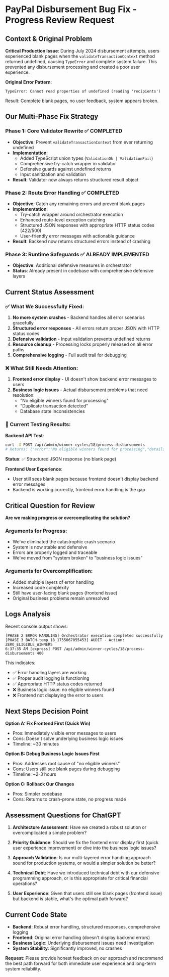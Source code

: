 # PayPal Disbursement Bug Fix - Progress Review Request

## Context & Original Problem
**Critical Production Issue**: During July 2024 disbursement attempts, users experienced blank pages when the `validateTransactionContext` method returned undefined, causing `TypeError` and complete system failure. This prevented any disbursement processing and created a poor user experience.

**Original Error Pattern**:
```
TypeError: Cannot read properties of undefined (reading 'recipients')
```
Result: Complete blank pages, no user feedback, system appears broken.

## Our Multi-Phase Fix Strategy

### Phase 1: Core Validator Rewrite ✅ COMPLETED
- **Objective**: Prevent `validateTransactionContext` from ever returning undefined
- **Implementation**: 
  - Added TypeScript union types (`ValidationOk | ValidationFail`)
  - Comprehensive try-catch wrapper in validator
  - Defensive guards against undefined returns
  - Input sanitization and validation
- **Result**: Validator now always returns structured result object

### Phase 2: Route Error Handling ✅ COMPLETED  
- **Objective**: Catch any remaining errors and prevent blank pages
- **Implementation**:
  - Try-catch wrapper around orchestrator execution
  - Enhanced route-level exception catching  
  - Structured JSON responses with appropriate HTTP status codes (422/500)
  - User-friendly error messages with actionable guidance
- **Result**: Backend now returns structured errors instead of crashing

### Phase 3: Runtime Safeguards ✅ ALREADY IMPLEMENTED
- **Objective**: Additional defensive measures in orchestrator
- **Status**: Already present in codebase with comprehensive defensive layers

## Current Status Assessment

### ✅ What We Successfully Fixed:
1. **No more system crashes** - Backend handles all error scenarios gracefully
2. **Structured error responses** - All errors return proper JSON with HTTP status codes
3. **Defensive validation** - Input validation prevents undefined returns
4. **Resource cleanup** - Processing locks properly released on all error paths
5. **Comprehensive logging** - Full audit trail for debugging

### ❌ What Still Needs Attention:
1. **Frontend error display** - UI doesn't show backend error messages to users
2. **Business logic issues** - Actual disbursement problems that need resolution:
   - "No eligible winners found for processing"
   - "Duplicate transaction detected" 
   - Database state inconsistencies

### 🤔 Current Testing Results:
**Backend API Test**:
```bash
curl -X POST /api/admin/winner-cycles/18/process-disbursements
# Returns: {"error":"No eligible winners found for processing","details":"Either all winners have already been processed, lack PayPal emails, or the selection is not sealed.","totalEligible":0}
```
**Status**: ✅ Structured JSON response (no blank page)

**Frontend User Experience**: 
- User still sees blank pages because frontend doesn't display backend error messages
- Backend is working correctly, frontend error handling is the gap

## Critical Question for Review

**Are we making progress or overcomplicating the solution?**

### Arguments for Progress:
- We've eliminated the catastrophic crash scenario
- System is now stable and defensive
- Errors are properly logged and traceable
- We've moved from "system broken" to "business logic issues"

### Arguments for Overcomplification:
- Added multiple layers of error handling
- Increased code complexity 
- Still have user-facing blank pages (frontend issue)
- Original business problems remain unresolved

## Logs Analysis
Recent console output shows:
```
[PHASE 2 ERROR HANDLING] Orchestrator execution completed successfully
[PHASE 3 BATCH-temp_18_1755067055453] AUDIT - Action: ZERO_ELIGIBLE_WINNERS
6:37:35 AM [express] POST /api/admin/winner-cycles/18/process-disbursements 400
```

This indicates:
- ✅ Error handling layers are working
- ✅ Proper audit logging is functioning  
- ✅ Appropriate HTTP status codes returned
- ❌ Business logic issue: no eligible winners found
- ❌ Frontend not displaying the error to users

## Next Steps Decision Point

**Option A: Fix Frontend First (Quick Win)**
- Pros: Immediately visible error messages to users
- Cons: Doesn't solve underlying business logic issues
- Timeline: ~30 minutes

**Option B: Debug Business Logic Issues First**  
- Pros: Addresses root cause of "no eligible winners"
- Cons: Users still see blank pages during debugging
- Timeline: ~2-3 hours

**Option C: Rollback Our Changes**
- Pros: Simpler codebase
- Cons: Returns to crash-prone state, no progress made

## Assessment Questions for ChatGPT

1. **Architecture Assessment**: Have we created a robust solution or overcomplicated a simple problem?

2. **Priority Guidance**: Should we fix the frontend error display first (quick user experience improvement) or dive into the business logic issues?

3. **Approach Validation**: Is our multi-layered error handling approach sound for production systems, or would a simpler solution be better?

4. **Technical Debt**: Have we introduced technical debt with our defensive programming approach, or is this appropriate for critical financial operations?

5. **User Experience**: Given that users still see blank pages (frontend issue) but backend is stable, what's the optimal path forward?

## Current Code State
- **Backend**: Robust error handling, structured responses, comprehensive logging
- **Frontend**: Original error handling (doesn't display backend errors)
- **Business Logic**: Underlying disbursement issues need investigation
- **System Stability**: Significantly improved, no crashes

**Request**: Please provide honest feedback on our approach and recommend the best path forward for both immediate user experience and long-term system reliability.